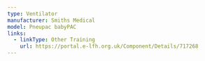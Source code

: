 ```yaml
---
type: Ventilator
manufacturer: Smiths Medical
model: Pneupac babyPAC
links:
  - linkType: Other Training
    url: https://portal.e-lfh.org.uk/Component/Details/717268
---
```

